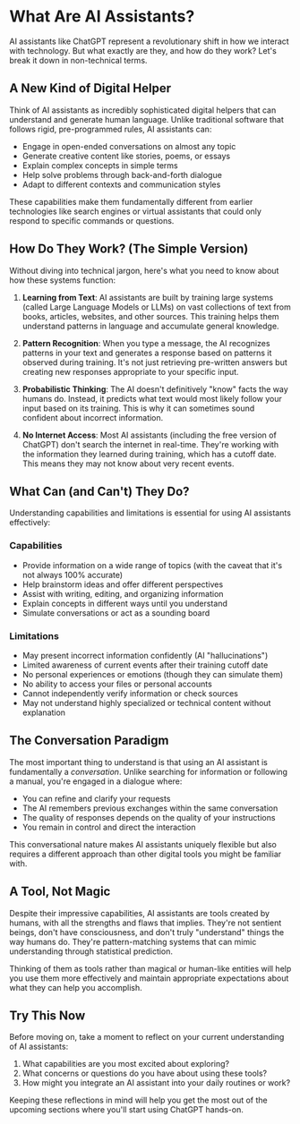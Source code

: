 # What Are AI Assistants?

AI assistants like ChatGPT represent a revolutionary shift in how we interact with technology. But what exactly are they, and how do they work? Let's break it down in non-technical terms.

## A New Kind of Digital Helper

Think of AI assistants as incredibly sophisticated digital helpers that can understand and generate human language. Unlike traditional software that follows rigid, pre-programmed rules, AI assistants can:

- Engage in open-ended conversations on almost any topic
- Generate creative content like stories, poems, or essays
- Explain complex concepts in simple terms
- Help solve problems through back-and-forth dialogue
- Adapt to different contexts and communication styles

These capabilities make them fundamentally different from earlier technologies like search engines or virtual assistants that could only respond to specific commands or questions.

## How Do They Work? (The Simple Version)

Without diving into technical jargon, here's what you need to know about how these systems function:

1. **Learning from Text**: AI assistants are built by training large systems (called Large Language Models or LLMs) on vast collections of text from books, articles, websites, and other sources. This training helps them understand patterns in language and accumulate general knowledge.

2. **Pattern Recognition**: When you type a message, the AI recognizes patterns in your text and generates a response based on patterns it observed during training. It's not just retrieving pre-written answers but creating new responses appropriate to your specific input.

3. **Probabilistic Thinking**: The AI doesn't definitively "know" facts the way humans do. Instead, it predicts what text would most likely follow your input based on its training. This is why it can sometimes sound confident about incorrect information.

4. **No Internet Access**: Most AI assistants (including the free version of ChatGPT) don't search the internet in real-time. They're working with the information they learned during training, which has a cutoff date. This means they may not know about very recent events.

## What Can (and Can't) They Do?

Understanding capabilities and limitations is essential for using AI assistants effectively:

### Capabilities
- Provide information on a wide range of topics (with the caveat that it's not always 100% accurate)
- Help brainstorm ideas and offer different perspectives
- Assist with writing, editing, and organizing information
- Explain concepts in different ways until you understand
- Simulate conversations or act as a sounding board

### Limitations
- May present incorrect information confidently (AI "hallucinations")
- Limited awareness of current events after their training cutoff date
- No personal experiences or emotions (though they can simulate them)
- No ability to access your files or personal accounts
- Cannot independently verify information or check sources
- May not understand highly specialized or technical content without explanation

## The Conversation Paradigm

The most important thing to understand is that using an AI assistant is fundamentally a *conversation*. Unlike searching for information or following a manual, you're engaged in a dialogue where:

- You can refine and clarify your requests
- The AI remembers previous exchanges within the same conversation
- The quality of responses depends on the quality of your instructions
- You remain in control and direct the interaction

This conversational nature makes AI assistants uniquely flexible but also requires a different approach than other digital tools you might be familiar with.

## A Tool, Not Magic

Despite their impressive capabilities, AI assistants are tools created by humans, with all the strengths and flaws that implies. They're not sentient beings, don't have consciousness, and don't truly "understand" things the way humans do. They're pattern-matching systems that can mimic understanding through statistical prediction.

Thinking of them as tools rather than magical or human-like entities will help you use them more effectively and maintain appropriate expectations about what they can help you accomplish.

## Try This Now

Before moving on, take a moment to reflect on your current understanding of AI assistants:

1. What capabilities are you most excited about exploring?
2. What concerns or questions do you have about using these tools?
3. How might you integrate an AI assistant into your daily routines or work?

Keeping these reflections in mind will help you get the most out of the upcoming sections where you'll start using ChatGPT hands-on.